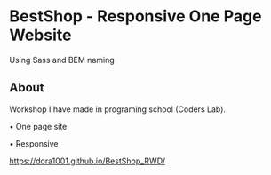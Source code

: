 # BestShop - Responsive One Page Website

Using Sass and BEM naming

## About

Workshop I have made in programing school (Coders Lab).

• One page site

• Responsive



 https://dora1001.github.io/BestShop_RWD/

